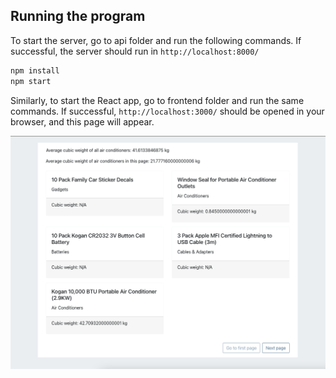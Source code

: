 ## Running the program

To start the server, go to api folder and run the following commands. If successful, the server should run in `http://localhost:8000/`

```bash
npm install
npm start
```

Similarly, to start the React app, go to frontend folder and run the same commands. If successful, `http://localhost:3000/` should be opened in your browser, and this page will appear. 

<img src="https://github.com/sefirakarina/challenges-chapter-11/blob/master/kogan-interview-page.png?raw=true" width="600">